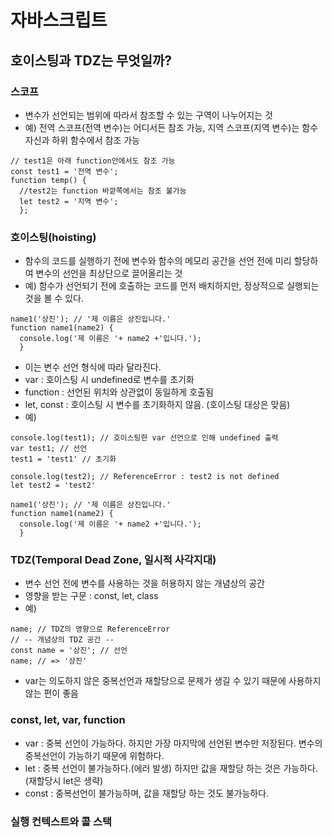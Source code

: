 # 자바스크립트

## 호이스팅과 TDZ는 무엇일까?

### 스코프
- 변수가 선언되는 범위에 따라서 참조할 수 있는 구역이 나누어지는 것
- 예) 전역 스코프(전역 변수)는 어디서든 참조 가능, 지역 스코프(지역 변수)는 함수 자신과 하위 함수에서 참조 가능
```(javascript)
// test1은 아래 function안에서도 참조 가능
const test1 = '전역 변수';
function temp() {
  //test2는 function 바깥쪽에서는 참조 불가능
  let test2 = '지역 변수';
  };
```

### 호이스팅(hoisting)
- 함수의 코드를 실행하기 전에 변수와 함수의 메모리 공간을 선언 전에 미리 할당하여 변수의 선언을 최상단으로 끌어올리는 것
- 예) 함수가 선언되기 전에 호출하는 코드를 먼저 배치하지만, 정상적으로 실행되는 것을 볼 수 있다.
```(javascript)
name1('상진'); // '제 이름은 상진입니다.'
function name1(name2) {
  console.log('제 이름은 '+ name2 +'입니다.');
  }
```
- 이는 변수 선언 형식에 따라 달라진다.
- var : 호이스팅 시 undefined로 변수를 초기화
- function : 선언된 위치와 상관없이 동일하게 호출됨
- let, const : 호이스팅 시 변수를 초기화하지 않음. (호이스팅 대상은 맞음)
- 예)
```(javascript)
console.log(test1); // 호이스팅한 var 선언으로 인해 undefined 출력
var test1; // 선언
test1 = 'test1' // 초기화

console.log(test2); // ReferenceError : test2 is not defined
let test2 = 'test2'

name1('상진'); // '제 이름은 상진입니다.'
function name1(name2) {
  console.log('제 이름은 '+ name2 +'입니다.');
  }
```

### TDZ(Temporal Dead Zone, 일시적 사각지대)
- 변수 선언 전에 변수를 사용하는 것을 허용하지 않는 개념상의 공간
- 영향을 받는 구문 : const, let, class
- 예)
```(javascript)
name; // TDZ의 영향으로 ReferenceError
// -- 개념상의 TDZ 공간 --
const name = '상진'; // 선언
name; // => '상진'
```
- var는 의도하지 않은 중복선언과 재할당으로 문제가 생길 수 있기 때문에 사용하지 않는 편이 좋음

### const, let, var, function
- var : 중복 선언이 가능하다. 하지만 가장 마지막에 선언된 변수만 저장된다. 변수의 중복선언이 가능하기 때문에 위험하다.
- let : 중복 선언이 불가능하다.(에러 발생) 하지만 값을 재할당 하는 것은 가능하다.(재할당시 let은 생략)
- const : 중복선언이 불가능하며, 값을 재할당 하는 것도 불가능하다. 

### 실행 컨텍스트와 콜 스택
